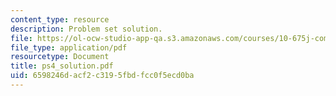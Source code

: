 ```yaml
---
content_type: resource
description: Problem set solution.
file: https://ol-ocw-studio-app-qa.s3.amazonaws.com/courses/10-675j-computational-quantum-mechanics-of-molecular-and-extended-systems-fall-2004/6598246dacf2c3195fbdfcc0f5ecd0ba_ps4_solution.pdf
file_type: application/pdf
resourcetype: Document
title: ps4_solution.pdf
uid: 6598246d-acf2-c319-5fbd-fcc0f5ecd0ba
---
```

